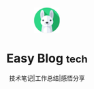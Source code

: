 
<center style="position:absolute;top:50%;left:50%;transform:translate(-50%,150%)">
<img src="assets/icon.png" style="width:60px;box-shadow:none">

# Easy Blog <small>tech</small>

技术笔记|工作总结|感悟分享
</center>

